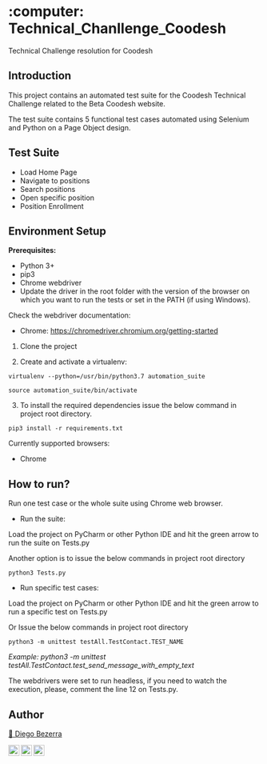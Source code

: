 <h1 align="left">:computer: Technical_Chanllenge_Coodesh  </h1>

Technical Challenge resolution for Coodesh

## Introduction
This project contains an automated test suite for the Coodesh Technical Challenge related to the Beta Coodesh website. 

The test suite contains 5 functional test cases automated using Selenium and Python on a Page Object design. 

## Test Suite

* Load Home Page
* Navigate to positions
* Search positions
* Open specific position
* Position Enrollment


## Environment Setup
**Prerequisites:** 
* Python 3+ 
* pip3
* Chrome webdriver
* Update the driver in the root folder with the version of the browser on which you want to run the tests or set in the PATH (if using Windows).

Check the webdriver documentation:
- Chrome: https://chromedriver.chromium.org/getting-started


1. Clone the project

2. Create and activate a virtualenv:
```
virtualenv --python=/usr/bin/python3.7 automation_suite 
```
```
source automation_suite/bin/activate
```

3. To install the required dependencies issue the below command in project root directory.
```
pip3 install -r requirements.txt
```

Currently supported browsers:
- Chrome


## How to run?

Run one test case or the whole suite using Chrome web browser.

- Run the suite:

Load the project on PyCharm or other Python IDE and hit the green arrow to run the suite on Tests.py

Another option is to issue the below commands in project root directory
```
python3 Tests.py
```

- Run specific test cases: 

Load the project on PyCharm or other Python IDE and hit the green arrow to run a specific test on Tests.py

Or Issue the below commands in project root directory
```
python3 -m unittest testAll.TestContact.TEST_NAME
```
_Example: python3 -m unittest testAll.TestContact.test_send_message_with_empty_text_

The webdrivers were set to run headless, if you need to watch the execution, please, comment the line 12 on Tests.py.


## Author
<a target="_blank" href="https://github.com/diegohdb/diegohdb">👤 Diego Bezerra </a>

<a target="_blank" href="https://www.linkedin.com/in/diegohdb/">
  <img align="left" alt="LinkdeIN" width="22px" src="https://cdn.jsdelivr.net/npm/simple-icons@v3/icons/linkedin.svg" />
</a>
<a target="_blank" href="https://www.instagram.com/diegohdb/">
  <img align="left" alt="Instagram" width="22px" src="https://cdn.jsdelivr.net/npm/simple-icons@v3/icons/instagram.svg" />
</a>
<a target="_blank" href="mailto:diegohdb@gmail.com">
  <img align="left" alt="Gmail" width="22px" src="https://cdn.jsdelivr.net/npm/simple-icons@v3/icons/gmail.svg" />
</a>


